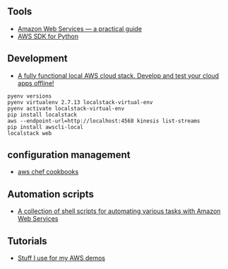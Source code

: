 Tools
---
- [Amazon Web Services — a practical guide](https://github.com/open-guides/og-aws)
- [AWS SDK for Python](https://github.com/boto/boto3)


Development
---
- [A fully functional local AWS cloud stack. Develop and test your cloud apps offline! ](https://github.com/localstack/localstack)
```
pyenv versions
pyenv virtualenv 2.7.13 localstack-virtual-env
pyenv activate localstack-virtual-env
pip install localstack
aws --endpoint-url=http://localhost:4568 kinesis list-streams
pip install awscli-local
localstack web
```

configuration management
---
- [aws chef cookbooks](https://github.com/chef-cookbooks/aws)

Automation scripts
---
- [A collection of shell scripts for automating various tasks with Amazon Web Services](https://github.com/swoodford/aws)

Tutorials
---
- [Stuff I use for my AWS demos](https://github.com/juliensimon/aws)
